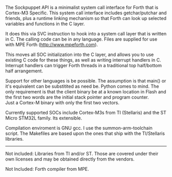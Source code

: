 The Sockpuppet API is a minimalist system call interface for Forth
that is Cortex-M3 Specific.   This system call interface includes 
getchar/putchar and friends, plus a runtime linking mechanism so that Forth
can look up selected variables and functions in the C layer.

It does this via SVC instruction to hook into a system call
layer that is written in C.   The calling code can be in any language.
Files are supplied for use with MPE Forth (http://www.mpeforth.com).

This moves all SOC initialization into the C layer, and allows
you to use existing C code for these things, as well as writing
interrupt handlers in C.   Interrupt handlers can trigger Forth 
threads in a traditional top half/bottom half arrangement.

Support for other languages is be possible.  The assumption is
that main() or it's equivalent can be substitited as need be. Python comes to mind.
The only requirement is that the client binary be at a known location in Flash
and the first two words are the initial stack pointer and program counter.  
Just a Cortex-M binary with only the first two vectors.

Currently supported SOCs include Cortex-M3s from TI (Stellaris) and
the ST Micro STM32L family.   Its extensible.

Compilation enviroment is GNU gcc.   I use the summon-arm-toolchain
script.   The Makefiles are based upon the ones that ship with the
TI/Stellaris libraries.

----------------------
Not included:  Libraries from TI and/or ST.   Those are covered
under their own licenses and may be obtained directly from the
vendors.

Not Included: Forth compiler from MPE.  


